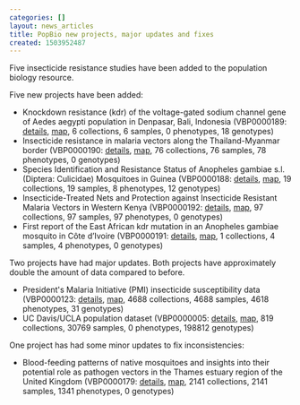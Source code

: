 ```yaml
---
categories: []
layout: news_articles
title: PopBio new projects, major updates and fixes
created: 1503952487
---
```

Five insecticide resistance studies have been added to the population biology resource.

<p>
Five new projects have been added:<br/>
<ul>
<li>Knockdown resistance (kdr) of the voltage-gated sodium channel gene of Aedes aegypti population in Denpasar, Bali, Indonesia (VBP0000189: <a href="/popbio/project?id=VBP0000189">details</a>, <a href="/popbio/map/?projectID=VBP0000189">map</a>, 6 collections, 6 samples, 0 phenotypes, 18 genotypes)</li>
<li>Insecticide resistance in malaria vectors along the Thailand-Myanmar border (VBP0000190: <a href="/popbio/project?id=VBP0000190">details</a>, <a href="/popbio/map/?projectID=VBP0000190">map</a>, 76 collections, 76 samples, 78 phenotypes, 0 genotypes)</li>
<li>Species Identification and Resistance Status of Anopheles gambiae s.l. (Diptera: Culicidae) Mosquitoes in Guinea (VBP0000188: <a href="/popbio/project?id=VBP0000188">details</a>, <a href="/popbio/map/?projectID=VBP0000188">map</a>, 19 collections, 19 samples, 8 phenotypes, 12 genotypes)</li>
<li>Insecticide-Treated Nets and Protection against Insecticide Resistant Malaria Vectors in Western Kenya (VBP0000192: <a href="/popbio/project?id=VBP0000192">details</a>, <a href="/popbio/map/?projectID=VBP0000192">map</a>, 97 collections, 97 samples, 97 phenotypes, 0 genotypes)</li>
<li>First report of the East African kdr mutation in an Anopheles gambiae mosquito in Côte d’Ivoire (VBP0000191: <a href="/popbio/project?id=VBP0000191">details</a>, <a href="/popbio/map/?projectID=VBP0000191">map</a>, 1 collections, 4 samples, 4 phenotypes, 0 genotypes)</li>
</ul>
Two projects have had major updates. Both projects have approximately double the amount of data compared to before.<br/>
<ul>
<li>President's Malaria Initiative (PMI) insecticide susceptibility data (VBP0000123: <a href="/popbio/project?id=VBP0000123">details</a>, <a href="/popbio/map/?projectID=VBP0000123">map</a>, 4688 collections, 4688 samples, 4618 phenotypes, 31 genotypes)</li>
<li>UC Davis/UCLA population dataset (VBP0000005: <a href="/popbio/project?id=VBP0000005">details</a>, <a href="/popbio/map/?projectID=VBP0000005">map</a>, 819 collections, 30769 samples, 0 phenotypes, 198812 genotypes)</li>
</ul>
One project has had some minor updates to fix inconsistencies:
<ul>
<li>Blood-feeding patterns of native mosquitoes and insights into their potential role as pathogen vectors in the Thames estuary region of the United Kingdom (VBP0000179: <a href="/popbio/project?id=VBP0000179">details</a>, <a href="/popbio/map/?projectID=VBP0000179">map</a>, 2141 collections, 2141 samples, 1341 phenotypes, 0 genotypes)</li>
</ul>
</p>

